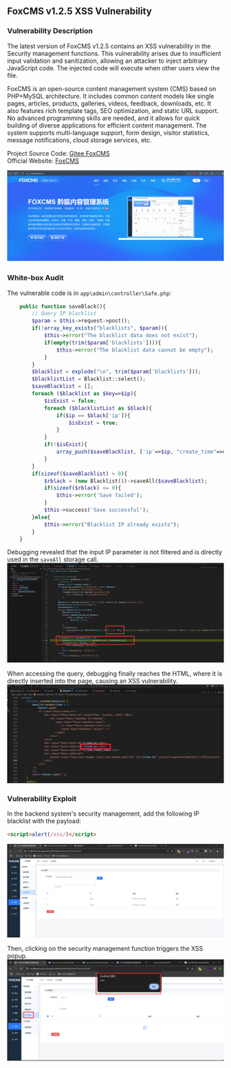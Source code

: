 ## FoxCMS v1.2.5 XSS Vulnerability

### Vulnerability Description
The latest version of FoxCMS v1.2.5 contains an XSS vulnerability in the Security management functions. This vulnerability arises due to insufficient input validation and sanitization, allowing an attacker to inject arbitrary JavaScript code. The injected code will execute when other users view the file.

FoxCMS is an open-source content management system (CMS) based on PHP+MySQL architecture. It includes common content models like single pages, articles, products, galleries, videos, feedback, downloads, etc. It also features rich template tags, SEO optimization, and static URL support. No advanced programming skills are needed, and it allows for quick building of diverse applications for efficient content management. The system supports multi-language support, form design, visitor statistics, message notifications, cloud storage services, etc.

Project Source Code: [Gitee FoxCMS](https://gitee.com/qianfox/foxcms)  
Official Website: [FoxCMS](https://www.foxcms.cn/)

![](./public/a-1.png)

### White-box Audit
The vulnerable code is in `app\admin\controller\Safe.php`:
```php
    public function saveBlack(){
        // Query IP blacklist
        $param = $this->request->post();
        if(!array_key_exists("blacklists", $param)){
            $this->error("The blacklist data does not exist");
            if(empty(trim($param['blacklists']))){
                $this->error("The blacklist data cannot be empty");
            }
        }
        $blacklist = explode("\n", trim($param['blacklists']));
        $blacklistList = Blacklist::select();
        $saveBlacklist = [];
        foreach ($blacklist as $key=>$ip){
            $isExist = false;
            foreach ($blacklistList as $black){
                if($ip == $black['ip']){
                    $isExist = true;
                }
            }
            if(!$isExist){
                array_push($saveBlacklist, ['ip'=>$ip, "create_time"=>date("Y-m-d H:i:s", time()), 'update_time'=>date("Y-m-d H:i:s", time())]);
            }
        }
        if(sizeof($saveBlacklist) > 0){
            $rblack = (new Blacklist())->saveAll($saveBlacklist);
            if(sizeof($rblack) <= 0){
                $this->error('Save failed');
            }
            $this->success('Save successful');
        }else{
            $this->error("Blacklist IP already exists");
        }
    }
```

Debugging revealed that the input IP parameter is not filtered and is directly used in the `saveAll` storage call.
![](public/c-1.png)

When accessing the query, debugging finally reaches the HTML, where it is directly inserted into the page, causing an XSS vulnerability.
![](public/c-2.png)

### Vulnerability Exploit

In the backend system's security management, add the following IP blacklist with the payload:
```html
<script>alert(/xss/)</script>
```
![](public/c-3.png)

Then, clicking on the security management function triggers the XSS popup.
![](public/c-4.png)